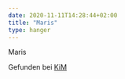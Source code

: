```yaml
---
date: 2020-11-11T14:28:44+02:00
title: "Maris"
type: hanger
---
```


Maris


<div class="source">Gefunden bei <a href="https://www.neue-arbeit-brockensammlung.de/geschaefte/zweigstelle-kim/">KiM</a></div>
